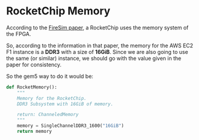 # RocketChip Memory

According to the [FireSim paper](https://ieeexplore.ieee.org/stamp/stamp.jsp?tp=&arnumber=8416816), a RocketChip uses the memory system of the FPGA.

So, according to the information in that paper, the memory for the AWS EC2 F1 instance is a **DDR3** with a size of **16GiB**. Since we are also going to use the same (or similar) instance, we should go with the value given in the paper for consistency.

So the gem5 way to do it would be:

``` python
def RocketMemory():
    """
    Memory for the RocketChip.
    DDR3 Subsystem with 16GiB of memory.

    return: ChanneledMemory
    """
    memory = SingleChannelDDR3_1600("16GiB")
    return memory
```
